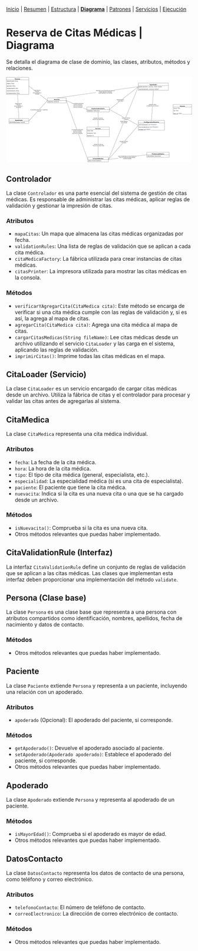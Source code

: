 [Inicio](../README.md) | 
[Resumen](/doc/Resumen.md) | 
[Estructura](/doc/Estructura.md) | 
[__Diagrama__](/doc/Diagrama.md) | 
[Patrones](/doc/Patrones.md) | 
[Servicios](/doc/Servicios.md) |
[Ejecución](/doc/Ejecucion.md) 

# Reserva de Citas Médicas | Diagrama

Se detalla el diagrama de clase de dominio, las clases, atributos, métodos y relaciones.

![Texto Alternativo](/doc/imgs/diagrama.png)

## Controlador

La clase `Controlador` es una parte esencial del sistema de gestión de citas médicas. Es responsable de administrar las citas médicas, aplicar reglas de validación y gestionar la impresión de citas.

### Atributos

- `mapaCitas`: Un mapa que almacena las citas médicas organizadas por fecha.
- `validationRules`: Una lista de reglas de validación que se aplican a cada cita médica.
- `citaMedicaFactory`: La fábrica utilizada para crear instancias de citas médicas.
- `citasPrinter`: La impresora utilizada para mostrar las citas médicas en la consola.

### Métodos

- `verificarYAgregarCita(CitaMedica cita)`: Este método se encarga de verificar si una cita médica cumple con las reglas de validación y, si es así, la agrega al mapa de citas.
- `agregarCita(CitaMedica cita)`: Agrega una cita médica al mapa de citas.
- `cargarCitasMedicas(String fileName)`: Lee citas médicas desde un archivo utilizando el servicio `CitaLoader` y las carga en el sistema, aplicando las reglas de validación.
- `imprimirCitas()`: Imprime todas las citas médicas en el mapa.

## CitaLoader (Servicio)

La clase `CitaLoader` es un servicio encargado de cargar citas médicas desde un archivo. Utiliza la fábrica de citas y el controlador para procesar y validar las citas antes de agregarlas al sistema.

## CitaMedica

La clase `CitaMedica` representa una cita médica individual.

### Atributos

- `fecha`: La fecha de la cita médica.
- `hora`: La hora de la cita médica.
- `tipo`: El tipo de cita médica (general, especialista, etc.).
- `especialidad`: La especialidad médica (si es una cita de especialista).
- `paciente`: El paciente que tiene la cita médica.
- `nuevacita`: Indica si la cita es una nueva cita o una que se ha cargado desde un archivo.

### Métodos

- `isNuevacita()`: Comprueba si la cita es una nueva cita.
- Otros métodos relevantes que puedas haber implementado.

## CitaValidationRule (Interfaz)

La interfaz `CitaValidationRule` define un conjunto de reglas de validación que se aplican a las citas médicas. Las clases que implementan esta interfaz deben proporcionar una implementación del método `validate`.

## Persona (Clase base)

La clase `Persona` es una clase base que representa a una persona con atributos compartidos como identificación, nombres, apellidos, fecha de nacimiento y datos de contacto.

### Métodos

- Otros métodos relevantes que puedas haber implementado.

## Paciente

La clase `Paciente` extiende `Persona` y representa a un paciente, incluyendo una relación con un apoderado.

### Atributos

- `apoderado` (Opcional): El apoderado del paciente, si corresponde.

### Métodos

- `getApoderado()`: Devuelve el apoderado asociado al paciente.
- `setApoderado(Apoderado apoderado)`: Establece el apoderado del paciente, si corresponde.
- Otros métodos relevantes que puedas haber implementado.

## Apoderado

La clase `Apoderado` extiende `Persona` y representa al apoderado de un paciente.

### Métodos

- `isMayorEdad()`: Comprueba si el apoderado es mayor de edad.
- Otros métodos relevantes que puedas haber implementado.

## DatosContacto

La clase `DatosContacto` representa los datos de contacto de una persona, como teléfono y correo electrónico.

### Atributos

- `telefonoContacto`: El número de teléfono de contacto.
- `correoElectronico`: La dirección de correo electrónico de contacto.

### Métodos

- Otros métodos relevantes que puedas haber implementado.